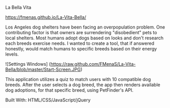 La Bella Vita

https://fmenas.github.io/La-Vita-Bella/

Los Angeles dog shelters have been facing an overpopulation problem. One contributing factor is that owners are surrendering "disobedient" pets to local shelters. Most humans adopt dogs based on looks and don't research each breeds exercise needs.  I wanted to create a tool, that if answered honestly, would match humans to specific breeds based on their energy levels.

![Settings Windows] (https://raw.github.com/FMenaS/La-Vita-Bella/blob/master/Start-Screen.JPG)




This application utilizes a quiz to match users with 10 compatible dog breeds. After the user selects a dog breed, the app then renders available dog adoptions, for that specific breed, using PetFinder's API. 




Built With:
HTML/CSS/JavaScript/jQuery
